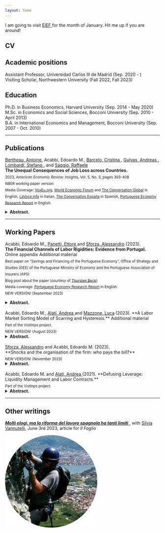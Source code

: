 ```yaml
---
layout: home
---
```


I am going to visit <a href = "https://www.eief.it/eief/"> EIEF </a> for the month of January. Hit me up if you are around!

## CV <a href="{{ site.url }}/docs/EMA_cv.pdf" class="{{ site.link_icon }}" title="{{ site.link_title }}" id="icon"></a>

## Academic positions

Assistant Professor, Universidad Carlos III de Madrid (Sep. 2020 - )  
Visiting Scholar, Northwestern University (Fall 2022, Fall 2023)
## Education

Ph.D. in Business Economics, Harvard University (Sep. 2014 - May 2020)  
M.Sc. in Economics and Social Sciences, Bocconi University (Sep. 2010 - April 2013)  
B.A. in International Economics and Management, Bocconi University (Sep. 2007 - Oct. 2010)  

---

## Publications

<a href="https://www.antoinebertheau.com/"> Bertheau, Antoine</a>, Acabbi, Edoardo M., <a href="https://www.bde.es/investigador/en/menu/people/research_staff_a/Barcelo__Cristina.html"> Barcelo, Cristina </a>, <a href="https://sites.google.com/site/andreasgulyas/home"> Gulyas, Andreas </a>, <a href="https://stefano-lombardi.github.io/"> Lombardi, Stefano </a>,  and <a href="https://sites.google.com/site/raffaelesaggio/"> Saggio, Raffaele </a>
<br> 
**The Unequal Consequences of Job Loss across Countries.** <a href="https://www.aeaweb.org/articles?id=10.1257/aeri.20220006" class="{{ site.pdf_icon }}" title="{{ site.pdf_title }}" id="icon"></a><br> 
<sub> 2023, _American Economic Review: Insights_, Vol. 5, No. 3, pages 393-408 </sub> <br>
<sub> NBER working paper version <a href="https://www.nber.org/papers/w29727" class="{{ site.pdf_icon }}" title="{{ site.pdf_title }}"  id="icon"></a> </sub><br>
<sub> Media Coverage: <a href="https://voxeu.org/article/unequal-cost-job-loss-across-countries">VoxEu.org</a>, <a href="https://www.weforum.org/agenda/2022/03/the-unequal-cost-of-job-loss-across-countries/">World Economic Forum</a> and  <a href="https://theconversation.com/southern-european-workers-lose-more-than-their-jobs-when-they-are-laid-off-191002">The Conversation Global</a> in English, <a href="https://www.lavoce.info/archives/93689/limpatto-del-licenziamento-non-e-uguale-per-tutti/">LaVoce.info</a> in Italian, <a href="https://theconversation.com/los-trabajadores-del-sur-de-europa-pierden-mas-que-el-empleo-cuando-son-despedidos-175880">The Conversation España</a> in Spanish, <a href="https://research.pej.pt/2022/03/the-experience-of-losing-a-job-in-different-countries-in-europe/">Portuguese Economy Research Report</a> in English.</sub>

<details>
<summary><b> Abstract. </b></summary>

We document the consequences of losing a job across countries using a harmonized research design applied to seven matched employer-employee datasets. Workers in Denmark and Sweden experience the lowest earnings declines following job displacement, while workers in Italy, Spain, and Portugal experience losses three times as high. French and Austrian workers face earnings losses somewhere in between. Key to these differences is that southern European workers are less likely to find employment following displacement. Loss of employer-specific wage premiums explains a substantial portion of wage losses in all countries.

</details>

---

## Working Papers

Acabbi, Edoardo M., <a href="https://sites.google.com/view/ettorepanetti"> Panetti, Ettore </a> and <a href="https://sites.google.com/site/alessandrosforza87/home"> Sforza, Alessandro</a> (2023).  
**The Financial Channels of Labor Rigidities: Evidence from Portugal.** <a href="{{ site.url }}/docs/APS.pdf" class="{{ site.pdf_icon }}" title="{{ site.pdf_title }}" id="icon"></a> Online appendix <a href="{{ site.url }}/docs/APS_OA.pdf" class="{{ site.pdf_icon }}" title="{{ site.pdf_title }}" id="icon"></a> Additional material <a href="{{ site.url }}/docs/APS_addendum.pdf" class="{{ site.pdf_icon }}" title="{{ site.pdf_title }}" id="icon"></a> 
<br> <sub>Best paper on “Savings and Financing of the Portuguese Economy”, Office of Strategy and Studies (GEE) of the Portuguese Ministry of Economy and the Portuguese Association of Insurers (APS)</sub> 
<br> <sub>Blog post about the paper (courtesy of <a href="http://www.thorstenbeck.com">Thorsten Beck</a>) <a href="http://www.thorstenbeck.com/108089829/6893607/posting/interesting-papers-april-2020" class="{{ site.link_icon }}" title="{{ site.pdf_title }}"  id="icon"></a> </sub>
<br> <sub> Media coverage: <a href="https://research.pej.pt/2020/01/07/finance-and-labor-rigidity-in-portugal/">Portuguese Economy Research Report</a> in English.</sub>
<br> <sub>NEW VERSION! (September 2023)</sub>

<details>
<summary><b> Abstract. </b></summary>

We study how labor rigidities affect firms' responses to credit shocks. Using administrative data on workers, firms and banks in Portugal, we establish three results. First, a short-term credit supply shock leads to a decrease in firms' employment and a greater probability of exit, but effects are concentrated in firms deriving greater value added from labor. Second, the shock disproportionately affects productive firms with a highly-skilled labor force, requiring greater investment in on-the-job training. Third, high firm productivity does not attenuate the effects of credit shocks. Our findings indicate that labor rigidities hinder productivity-enhancing reallocation throughout financial crises.

</details>

<br>
Acabbi, Edoardo M., <a href="https://andrealati.github.io"> Alati, Andrea </a> and <a href="https://lucamazzone.github.io/"> Mazzone, Luca</a> (2023).  
**A Labor Market Sorting Model of Scarring and Hysteresis.** <a href="https://papers.ssrn.com/sol3/papers.cfm?abstract_id=4068858" class="{{ site.pdf_icon }}" title="{{ site.pdf_title }}" id="icon"></a> Additional material <a href="{{ site.url }}/docs/AAM_additional.pdf" class="{{ site.pdf_icon }}" title="{{ site.pdf_title }}" id="icon"></a>
<br> <sub> Part of the VisitInps project. </sub>
<br> <sub>NEW VERSION! (August 2023)</sub> 

<details>
<summary><b> Abstract. </b></summary>

Evaluating the allocative effects of recessions is challenging due to the dynamic and jointly evolving distributions of workers and firms. Workers constantly gain or lose human capital, while the landscape of firms shifts with cyclical vacancy posting, entry and exit. We build a search model with aggregate risk and worker-firm heterogeneity, in which human capital accumulation depends on the sorting of workers to firms. The framework allows us to account for how workers' skills and firms' distributions jointly vary with and in turn impact business cycles.  We estimate the model on administrative data and show that persistent negative effects on the productivity of worker-firm matches dominate cleansing effects, with distortions in sorting and human capital accumulation accounting for approximately 60% of cumulative output losses. Our model offers a rationale for the increased length of recessions and their heterogeneous welfare effects across age, income, and human capital distributions.

</details>

<br>
<a href="https://sites.google.com/site/alessandrosforza87/home"> Sforza, Alessandro</a> and Acabbi, Edoardo M. (2023).
<br> **Shocks and the organisation of the firm: who pays the bill?**  <a href="{{ site.url }}/docs/SA.pdf" class="{{ site.pdf_icon }}" title="{{ site.pdf_title }}" id="icon"></a>
<br> <sub>NEW VERSION! (November 2023)</sub>

<details>
<summary><b> Abstract. </b></summary>
We study the nexus between the organization of firm’s labor and firm credit. We use employer-employee data, firm loans and bank balance sheets to construct an instrument for firm’s credit supply based on firm-bank credit linkages. We conduct an event study and evaluate the importance of credit for the organization of firm’s labor. We show that firms reduce employment of skilled workers and we provide evidence of one possible channel. The re-organization of the firms’ labor structure is connected to the financing of machines and equipments: firms that invested in machines and equipments are more exposed to credit shortages and re-organize by reducing employment of both production workers and specialized workers that are complementary with machines.</details>

<br>
Acabbi, Edoardo M. and <a href="https://andrealati.github.io"> Alati, Andrea </a> (2021).  
**Defusing Leverage: Liquidity Management and Labor Contracts.** <a href="https://papers.ssrn.com/sol3/papers.cfm?abstract_id=3768825" class="{{ site.pdf_icon }}" title="{{ site.pdf_title }}" id="icon"></a>
<br><sub>Part of the VistInps project.</sub>

<details>
<summary><b> Abstract. </b></summary>

Rigidities in firms' payroll structures are likely to increase the transmission of shocks to firms' cash flows and profitability. By using Italian administrative data on workers careers and firms’ balance sheets, we study how the use of permanent and fixed-term labor contracts affects this pass-through. We document how firms use the contract composition of their workforce to manage the risk determined by their labor-induced operating leverage. First, we confirm that a higher labor share is associated with more volatile cash flows following unexpected real shocks, a telling indication of operating leverage at work through labor costs. Second, we show that firms with a greater share of temporary contracts are characterized by a smoother time-series behavior of their cash-flows. In particular, the smoothing effect is stronger for firms with higher labor share related to the permanent workforce. We complement this analysis with the study of the 2001 labor market reform that lifted constraints on the employment of temporary contracts. Exploiting the staggered implementation of the reform across different collective bargaining agreements, we show that following the reform firms increased on average their share of temporary contracts and decreased average labor compensation. In particular, earlier transition to a more flexible workforce composition led to a 1 percentage point increase in profit margins (against a -1.6pp average variation around the event) and a 5 percent decrease in cross-sectional standard deviation of profits, but only among firms with an ex-ante more rigid labor cost structure.

</details>

___

## Other writings

<a href="https://www.ilfoglio.it/economia/2023/06/03/news/molti-elogi-ma-la-riforma-del-lavoro-spagnola-ha-tanti-limiti-5342083/"> <b><i>Molti elogi, ma la riforma del lavoro spagnola ha tanti limiti</i></b> </a>, with <a href = "https://sites.google.com/view/silviavannutelli/home"> Silvia Vannutelli</a>, June 3rd 2023, article for *Il Foglio*

<div class="centered-image">
  <img src="assets/ema.png" alt="Centered Image" width="300" height="300">
</div>